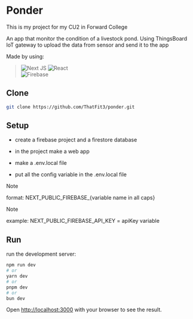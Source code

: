 
# Ponder

This is my project for my CU2 in Forward College

An app that monitor the condition of a livestock pond. Using ThingsBoard IoT gateway to upload the data from sensor and send it to the app

Made by using:
> ![Next JS](https://img.shields.io/badge/Next-black?style=for-the-badge&logo=next.js&logoColor=white) 
> ![React](https://img.shields.io/badge/react-%2320232a.svg?style=for-the-badge&logo=react&logoColor=%2361DAFB)     
> ![Firebase](https://img.shields.io/badge/firebase-a08021?style=for-the-badge&logo=firebase&logoColor=ffcd34)
## Clone

```bash
git clone https://github.com/ThatFit3/ponder.git
```
## Setup

- create a firebase project and a firestore database

- in the project make a web app

- make a .env.local file

- put all the config variable in the .env.local file

> [!NOTE]
> format:
> NEXT_PUBLIC_FIREBASE_{variable name in all caps}

> [!NOTE]
> example: 
> NEXT_PUBLIC_FIREBASE_API_KEY = apiKey variable

## Run

run the development server:

```bash
npm run dev
# or
yarn dev
# or
pnpm dev
# or
bun dev
```

Open [http://localhost:3000](http://localhost:3000) with your browser to see the result.
